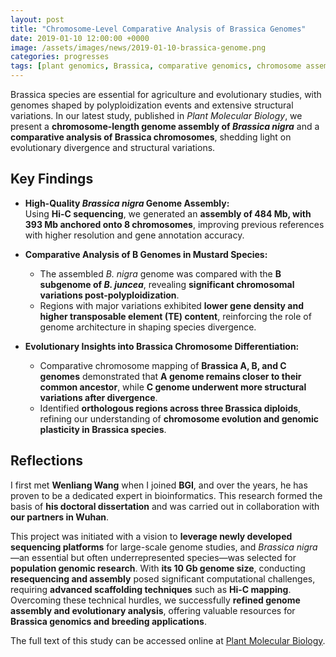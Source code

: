 ```yaml
---
layout: post
title: "Chromosome-Level Comparative Analysis of Brassica Genomes"
date: 2019-01-10 12:00:00 +0000
image: /assets/images/news/2019-01-10-brassica-genome.png
categories: progresses
tags: [plant genomics, Brassica, comparative genomics, chromosome assembly, plant evolution]
---
```


Brassica species are essential for agriculture and evolutionary studies, with genomes shaped by polyploidization events and extensive structural variations. In our latest study, published in *Plant Molecular Biology*, we present a **chromosome-length genome assembly of *Brassica nigra*** and a **comparative analysis of Brassica chromosomes**, shedding light on evolutionary divergence and structural variations.  

## Key Findings  

- **High-Quality *Brassica nigra* Genome Assembly:**  
  Using **Hi-C sequencing**, we generated an **assembly of 484 Mb, with 393 Mb anchored onto 8 chromosomes**, improving previous references with higher resolution and gene annotation accuracy.  

- **Comparative Analysis of B Genomes in Mustard Species:**  
  - The assembled *B. nigra* genome was compared with the **B subgenome of *B. juncea***, revealing **significant chromosomal variations post-polyploidization**.  
  - Regions with major variations exhibited **lower gene density and higher transposable element (TE) content**, reinforcing the role of genome architecture in shaping species divergence.  

- **Evolutionary Insights into Brassica Chromosome Differentiation:**  
  - Comparative chromosome mapping of **Brassica A, B, and C genomes** demonstrated that **A genome remains closer to their common ancestor**, while **C genome underwent more structural variations after divergence**.  
  - Identified **orthologous regions across three Brassica diploids**, refining our understanding of **chromosome evolution and genomic plasticity in Brassica species**.  

## Reflections  

I first met **Wenliang Wang** when I joined **BGI**, and over the years, he has proven to be a dedicated expert in bioinformatics. This research formed the basis of **his doctoral dissertation** and was carried out in collaboration with **our partners in Wuhan**.  

This project was initiated with a vision to **leverage newly developed sequencing platforms** for large-scale genome studies, and *Brassica nigra*—an essential but often underrepresented species—was selected for **population genomic research**. With **its 10 Gb genome size**, conducting **resequencing and assembly** posed significant computational challenges, requiring **advanced scaffolding techniques** such as **Hi-C mapping**. Overcoming these technical hurdles, we successfully **refined genome assembly and evolutionary analysis**, offering valuable resources for **Brassica genomics and breeding applications**.  

The full text of this study can be accessed online at [Plant Molecular Biology](https://doi.org/10.1007/s11103-018-0814-x).
